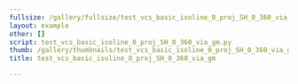 ```yaml
---
fullsize: /gallery/fullsize/test_vcs_basic_isoline_0_proj_SH_0_360_via_gm.png
layout: example
other: []
script: test_vcs_basic_isoline_0_proj_SH_0_360_via_gm.py
thumb: /gallery/thumbnails/test_vcs_basic_isoline_0_proj_SH_0_360_via_gm.png
title: test_vcs_basic_isoline_0_proj_SH_0_360_via_gm

---
```

